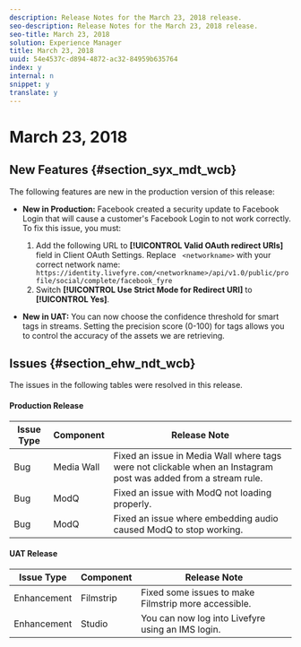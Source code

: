```yaml
---
description: Release Notes for the March 23, 2018 release.
seo-description: Release Notes for the March 23, 2018 release.
seo-title: March 23, 2018
solution: Experience Manager
title: March 23, 2018
uuid: 54e4537c-d894-4872-ac32-84959b635764
index: y
internal: n
snippet: y
translate: y
---
```


# March 23, 2018


## New Features {#section_syx_mdt_wcb}

The following features are new in the production version of this release:

* **New in Production:** Facebook created a security update to Facebook Login that will cause a customer's Facebook Login to not work correctly. To fix this issue, you must:

    1. Add the following URL to **[!UICONTROL  Valid OAuth redirect URIs]** field in Client OAuth Settings. Replace ` <networkname>` with your correct network name:
       ` https://identity.livefyre.com/<networkname>/api/v1.0/public/profile/social/complete/facebook_fyre`
    1. Switch **[!UICONTROL  Use Strict Mode for Redirect URI]** to **[!UICONTROL  Yes]**.

* **New in UAT:** You can now choose the confidence threshold for smart tags in streams. Setting the precision score (0-100) for tags allows you to control the accuracy of the assets we are retrieving.


## Issues {#section_ehw_ndt_wcb}

The issues in the following tables were resolved in this release.

#### Production Release
|  **Issue Type** | **Component** | **Release Note** |
|---|---|---|
|  Bug  | Media Wall  | Fixed an issue in Media Wall where tags were not clickable when an Instagram post was added from a stream rule.  |
|  Bug  | ModQ  | Fixed an issue with ModQ not loading properly.  |
|  Bug  | ModQ  | Fixed an issue where embedding audio caused ModQ to stop working.  |


<a id="section_csm_hmk_mdb"></a>


#### UAT Release
|  **Issue Type** | **Component** | **Release Note** |
|---|---|---|
|  Enhancement  | Filmstrip  | Fixed some issues to make Filmstrip more accessible.  |
|  Enhancement  | Studio  | You can now log into Livefyre using an IMS login.  |

